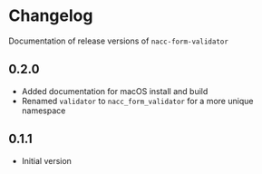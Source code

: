 # Changelog

Documentation of release versions of `nacc-form-validator`

## 0.2.0

* Added documentation for macOS install and build
* Renamed `validator` to `nacc_form_validator` for a more unique namespace

## 0.1.1

* Initial version

